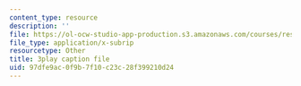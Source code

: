 ```yaml
---
content_type: resource
description: ''
file: https://ol-ocw-studio-app-production.s3.amazonaws.com/courses/res-6-012-introduction-to-probability-spring-2018/97dfe9ac0f9b7f10c23c28f399210d24_lmHjUxi2EH4.srt
file_type: application/x-subrip
resourcetype: Other
title: 3play caption file
uid: 97dfe9ac-0f9b-7f10-c23c-28f399210d24
---
```

